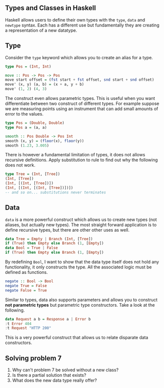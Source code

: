 ## Types and Classes in Haskell
Haskell allows users to define their own types with the `type`, `data` and `newtype` syntax. Each has a different use but fundamentally they are creating a representation of a new datatype.

## Type
Consider the `type` keyword which allows you to create an alias for a type.

```Haskell
type Pos = (Int, Int)

move :: Pos -> Pos -> Pos
move start offset = (fst start + fst offset, snd start + snd offset)
move' (x, y) (a, b) = (x + a, y + b)
move' (1, 2) (4, 3)
```

The construct even allows parametric types. This is useful when you want differentiate between two construct of different types. For example suppose we are measuring points using an instrument that can add small amounts of error to the values.

```Haskell
type Pos = (Double, Double)
type Pos a = (a, a)

smooth :: Pos Double -> Pos Int
smooth (x, y) = (floor(x), floor(y))
smooth (1.23, 3.005)
```

There is however a fundamental limitation of types, it does not allows recursive definitions. Apply substitution to rule to find out why the following does not work.

```Haskell
type Tree = (Int, [Tree])
(Int, [Tree])
(Int, [(Int, [Tree])])
(Int, [(Int, [(Int, [Tree])])])
-- and so on... substitutions never terminates
```

## Data
`data` is a more powerful construct which allows us to create new types (not aliases, but actually new types). The most straight forward application is to define recursive types, but there are other other uses as well.

```Haskell
data Tree = Empty | Branch (Int, [Tree])
if (True) then Empty else Branch (1, [Empty])
data Bool = True | False
if (True) then Empty else Branch (1, [Empty])
```

By redefining `Bool`, I want to show that the data type itself does not hold any functionality, it only constructs the type. All the associated logic must be defined as functions.

```Haskell
negate :: Bool -> Bool
negate True = False
negate False = True
```

Similar to types, data also supports parameters and allows you to construct **not parametric types** but parametric type constructors. Take a look at the following.

```Haskell
data Request a b = Response a | Error b
:t Error 404
:t Request "HTTP 200"
```
This is a very powerful construct that allows us to relate disparate data constructors.

## Solving problem 7
1. Why can't problem 7 be solved without a new class?
2. Is there a partial solution that exists?
3. What does the new data type really offer?
